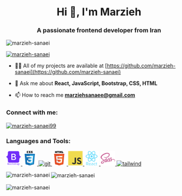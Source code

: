 <h1 align="center">Hi 👋, I'm Marzieh</h1>
<h3 align="center">A passionate frontend developer from Iran</h3>

<p align="left"> <img src="https://komarev.com/ghpvc/?username=marzieh-sanaei&label=Profile%20views&color=0e75b6&style=flat" alt="marzieh-sanaei" /> </p>

<p align="left"> <a href="https://github.com/ryo-ma/github-profile-trophy"><img src="https://github-profile-trophy.vercel.app/?username=marzieh-sanaei" alt="marzieh-sanaei" /></a> </p>

- 👨‍💻 All of my projects are available at [https://github.com/marzieh-sanaei](https://github.com/marzieh-sanaei)

- 💬 Ask me about **React, JavaScript, Bootstrap, CSS, HTML**

- 📫 How to reach me **marziehsanaee@gmail.com**

<h3 align="left">Connect with me:</h3>
<p align="left">
<a href="https://linkedin.com/in/marzieh-sanaei99" target="blank"><img align="center" src="https://raw.githubusercontent.com/rahuldkjain/github-profile-readme-generator/master/src/images/icons/Social/linked-in-alt.svg" alt="marzieh-sanaei99" height="30" width="40" /></a>
</p>

<h3 align="left">Languages and Tools:</h3>
<p align="left"> <a href="https://getbootstrap.com" target="_blank" rel="noreferrer"> <img src="https://raw.githubusercontent.com/devicons/devicon/master/icons/bootstrap/bootstrap-plain-wordmark.svg" alt="bootstrap" width="40" height="40"/> </a> <a href="https://www.w3schools.com/css/" target="_blank" rel="noreferrer"> <img src="https://raw.githubusercontent.com/devicons/devicon/master/icons/css3/css3-original-wordmark.svg" alt="css3" width="40" height="40"/> </a> <a href="https://git-scm.com/" target="_blank" rel="noreferrer"> <img src="https://www.vectorlogo.zone/logos/git-scm/git-scm-icon.svg" alt="git" width="40" height="40"/> </a> <a href="https://www.w3.org/html/" target="_blank" rel="noreferrer"> <img src="https://raw.githubusercontent.com/devicons/devicon/master/icons/html5/html5-original-wordmark.svg" alt="html5" width="40" height="40"/> </a> <a href="https://developer.mozilla.org/en-US/docs/Web/JavaScript" target="_blank" rel="noreferrer"> <img src="https://raw.githubusercontent.com/devicons/devicon/master/icons/javascript/javascript-original.svg" alt="javascript" width="40" height="40"/> </a> <a href="https://reactjs.org/" target="_blank" rel="noreferrer"> <img src="https://raw.githubusercontent.com/devicons/devicon/master/icons/react/react-original-wordmark.svg" alt="react" width="40" height="40"/> </a> <a href="https://sass-lang.com" target="_blank" rel="noreferrer"> <img src="https://raw.githubusercontent.com/devicons/devicon/master/icons/sass/sass-original.svg" alt="sass" width="40" height="40"/> </a> <a href="https://tailwindcss.com/" target="_blank" rel="noreferrer"> <img src="https://www.vectorlogo.zone/logos/tailwindcss/tailwindcss-icon.svg" alt="tailwind" width="40" height="40"/> </a> </p>

<p><img align="left" src="https://github-readme-stats.vercel.app/api/top-langs?username=marzieh-sanaei&show_icons=true&locale=en&layout=compact" alt="marzieh-sanaei" /></p>

<p>&nbsp;<img align="center" src="https://github-readme-stats.vercel.app/api?username=marzieh-sanaei&show_icons=true&locale=en" alt="marzieh-sanaei" /></p>

<p><img align="center" src="https://github-readme-streak-stats.herokuapp.com/?user=marzieh-sanaei&" alt="marzieh-sanaei" /></p>
